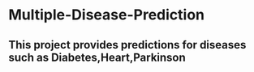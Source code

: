 # Multiple-Disease-Prediction<br>
## This project provides predictions for diseases such as Diabetes,Heart,Parkinson<br>


